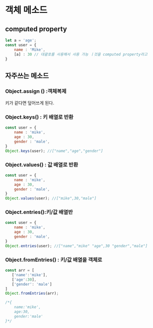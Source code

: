 # 객체 메소드

## computed property

```javascript
let a = 'age';
const user = {
    name : 'Mike',
    [a] : 30 // 대괄호를 사용해서 사용 가능 ㅣ것을 computed property라고 
}
```

## 자주쓰는 메소드

### Object.assign \(\) :객체복제

키가 같다면 덮어쓰게 된다.

### Object.keys\(\) :  키 배열로 반환

```javascript
const user = {
    name : 'mike',
    age : 30,
    gender : 'male',
}
Object.keys(user); //["name","age","gender"]
```

### Object.values\(\) :  값 배열로 반환

```javascript
const user = {
    name : 'mike',
    age : 30,
    gender : 'male',
}
Object.values(user); //["mike",30,"male"]
```

### Object.entries\(\):키/값 배열반

```javascript
const user = {
    name : 'mike',
    age : 30,
    gender : 'male',
}
Object.entries(user); //["name","mike" "age",30 "gender","male"]
```

### Object.fromEntries\(\) : 키/값 배열을 객체로  

```javascript
const arr = [
   ['name':'mike'],
   ['age':30],
   ['gender': 'male']
]
Object.fromEntries(arr);

/*{
    name:'mike',
    age:30,
    gender:'male'
}*/
```

